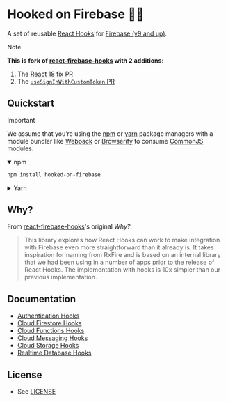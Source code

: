 # Hooked on Firebase 🎣🔥

A set of reusable [React Hooks](https://reactjs.org/docs/hooks-intro.html) for [Firebase (v9 and up)](https://firebase.google.com/).

> [!NOTE]
> **This is fork of [react-firebase-hooks](https://github.com/CSFrequency/react-firebase-hooks) with 2 additions:**
>
> 1. The [React 18 fix PR](https://github.com/CSFrequency/react-firebase-hooks/pull/298)
> 2. The [`useSignInWithCustomToken` PR](https://github.com/CSFrequency/react-firebase-hooks/pull/304)

## Quickstart

> [!IMPORTANT]
> We assume that you’re using the [npm](https://npmjs.com) or [yarn](https://yarnpkg.com/) package managers with a module bundler like [Webpack](https://webpack.js.org/) or [Browserify](http://browserify.org/) to consume [CommonJS](http://webpack.github.io/docs/commonjs.html) modules.

<details open>
  <summary>npm</summary>
  
  ```sh
  npm install hooked-on-firebase
  ```
</details>
<details>
  <summary>Yarn</summary>
  
  ```sh
  yarn add hooked-on-firebase
  ```
</details>

## Why?

From [react-firebase-hooks](https://github.com/CSFrequency/react-firebase-hooks)'s original _Why?_:

> This library explores how React Hooks can work to make integration with Firebase even more straightforward than it already is. It takes inspiration for naming from RxFire and is based on an internal library that we had been using in a number of apps prior to the release of React Hooks. The implementation with hooks is 10x simpler than our previous implementation.

## Documentation

- [Authentication Hooks](/auth)
- [Cloud Firestore Hooks](/firestore)
- [Cloud Functions Hooks](/functions)
- [Cloud Messaging Hooks](/messaging)
- [Cloud Storage Hooks](/storage)
- [Realtime Database Hooks](/database)

## License

- See [LICENSE](/LICENSE)
